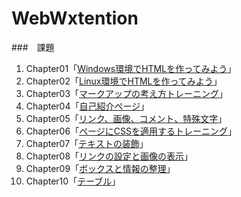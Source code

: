 # WebWxtention


###　課題
1. Chapter01「[Windows環境でHTMLを作ってみよう](chapter01/ch01-firsthtml-win.html)」  
2. Chapter02「[Linux環境でHTMLを作ってみよう](chapter02/ch02-firsthtml-linux.html)」  
3. Chapter03「[マークアップの考え方トレーニング](chapter03/ch03-markuptag1.html)」  
4. Chapter04「[自己紹介ページ](chapter04/ch04-markuptag1.html)」  
5. Chapter05「[リンク、画像、コメント、特殊文字](chapter05/ch05-markuptag2.html)」  
6. Chapter06「[ページにCSSを適用するトレーニング](chapter06/index.html)」  
7. Chapter07「[テキストの装飾](chapter07/ch07-fontsytle.html)」  
8. Chapter08「[リンクの設定と画像の表示](chapter08/ch08-linkimg.html)」  
9. Chapter09「[ボックスと情報の整理](chapter09/ch09-boxcss.html)」  
10. Chapter10「[テーブル](chapter10/ch10-table.html)」  

